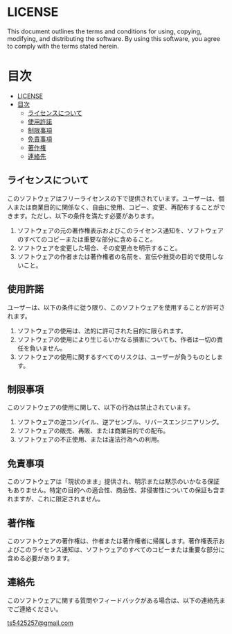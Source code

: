 # LICENSE

This document outlines the terms and conditions for using, copying, modifying, and distributing the software. By using this software, you agree to comply with the terms stated herein.


# 目次

- [LICENSE](#license)
- [目次](#目次)
  - [ライセンスについて](#ライセンスについて)
  - [使用許諾](#使用許諾)
  - [制限事項](#制限事項)
  - [免責事項](#免責事項)
  - [著作権](#著作権)
  - [連絡先](#連絡先)

## ライセンスについて
このソフトウェアはフリーライセンスの下で提供されています。ユーザーは、個人または商業目的に関係なく、自由に使用、コピー、変更、再配布することができます。ただし、以下の条件を満たす必要があります。

1. ソフトウェアの元の著作権表示およびこのライセンス通知を、ソフトウェアのすべてのコピーまたは重要な部分に含めること。
2. ソフトウェアを変更した場合、その変更点を明示すること。
3. ソフトウェアの作者または著作権者の名前を、宣伝や推奨の目的で使用しないこと。
## 使用許諾
ユーザーは、以下の条件に従う限り、このソフトウェアを使用することが許可されます。

1. ソフトウェアの使用は、法的に許可された目的に限られます。
2. ソフトウェアの使用により生じるいかなる損害についても、作者は一切の責任を負いません。
3. ソフトウェアの使用に関するすべてのリスクは、ユーザーが負うものとします。

## 制限事項
このソフトウェアの使用に関して、以下の行為は禁止されています。

1. ソフトウェアの逆コンパイル、逆アセンブル、リバースエンジニアリング。
2. ソフトウェアの販売、再販、または商業目的での配布。
3. ソフトウェアの不正使用、または違法行為への利用。

## 免責事項
このソフトウェアは「現状のまま」提供され、明示または黙示のいかなる保証もありません。特定の目的への適合性、商品性、非侵害性についての保証も含まれますが、これに限定されません。

## 著作権
このソフトウェアの著作権は、作者または著作権者に帰属します。著作権表示およびこのライセンス通知は、ソフトウェアのすべてのコピーまたは重要な部分に含める必要があります。

## 連絡先
このソフトウェアに関する質問やフィードバックがある場合は、以下の連絡先までご連絡ください。

ts5425257@gmail.com